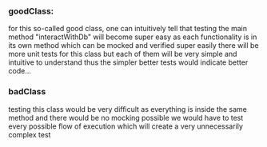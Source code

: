 ### goodClass:
for this so-called good class, one can intuitively tell that testing the main
method "interactWithDb" will become super easy as each functionality is in its own
method which can be mocked and verified super easily
there will be more unit tests for this class but each of them will be very simple
and intuitive to understand thus the simpler better tests would indicate better code...

### badClass
testing this class would be very difficult as everything is
inside the same method and there would be no mocking possible
we would have to test every possible flow of execution which will create
a very unnecessarily complex test